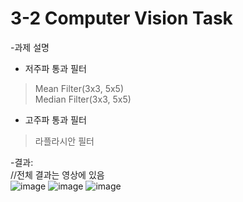 # 3-2 Computer Vision Task

-과제 설명  
- 저주파 통과 필터
> Mean Filter(3x3, 5x5)  
> Median Filter(3x3, 5x5)  
  
- 고주파 통과 필터  
> 라플라시안 필터  
  
  
  
-결과:  
//전체 결과는 영상에 있음  
![image](https://user-images.githubusercontent.com/93725108/209466149-ee01d1b2-b148-4baa-8f05-98c9e2d6d90a.png)
![image](https://user-images.githubusercontent.com/93725108/209466164-995a582c-399a-4f19-b4f2-0672b0819d46.png)
![image](https://user-images.githubusercontent.com/93725108/209466183-e3b1e4db-3852-478c-8691-450a1ddebae7.png)

